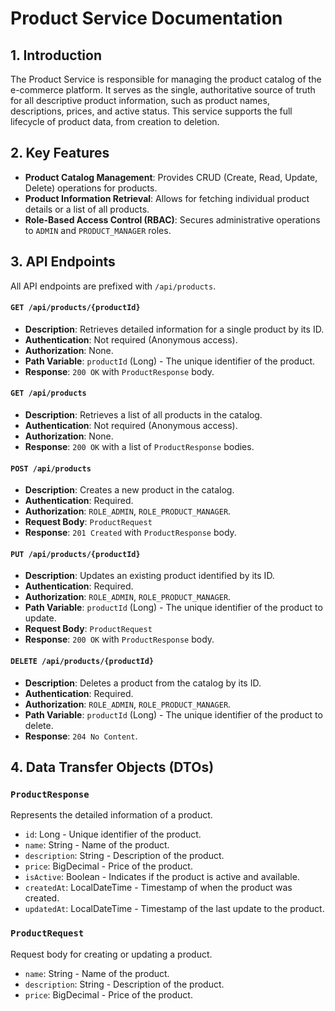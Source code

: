# Product Service Documentation

## 1. Introduction

The Product Service is responsible for managing the product catalog of the e-commerce platform. It serves as the single, authoritative source of truth for all descriptive product information, such as product names, descriptions, prices, and active status. This service supports the full lifecycle of product data, from creation to deletion.

## 2. Key Features

*   **Product Catalog Management**: Provides CRUD (Create, Read, Update, Delete) operations for products.
*   **Product Information Retrieval**: Allows for fetching individual product details or a list of all products.
*   **Role-Based Access Control (RBAC)**: Secures administrative operations to `ADMIN` and `PRODUCT_MANAGER` roles.

## 3. API Endpoints

All API endpoints are prefixed with `/api/products`.

#### `GET /api/products/{productId}`
*   **Description**: Retrieves detailed information for a single product by its ID.
*   **Authentication**: Not required (Anonymous access).
*   **Authorization**: None.
*   **Path Variable**: `productId` (Long) - The unique identifier of the product.
*   **Response**: `200 OK` with `ProductResponse` body.

#### `GET /api/products`
*   **Description**: Retrieves a list of all products in the catalog.
*   **Authentication**: Not required (Anonymous access).
*   **Authorization**: None.
*   **Response**: `200 OK` with a list of `ProductResponse` bodies.

#### `POST /api/products`
*   **Description**: Creates a new product in the catalog.
*   **Authentication**: Required.
*   **Authorization**: `ROLE_ADMIN`, `ROLE_PRODUCT_MANAGER`.
*   **Request Body**: `ProductRequest`
*   **Response**: `201 Created` with `ProductResponse` body.

#### `PUT /api/products/{productId}`
*   **Description**: Updates an existing product identified by its ID.
*   **Authentication**: Required.
*   **Authorization**: `ROLE_ADMIN`, `ROLE_PRODUCT_MANAGER`.
*   **Path Variable**: `productId` (Long) - The unique identifier of the product to update.
*   **Request Body**: `ProductRequest`
*   **Response**: `200 OK` with `ProductResponse` body.

#### `DELETE /api/products/{productId}`
*   **Description**: Deletes a product from the catalog by its ID.
*   **Authentication**: Required.
*   **Authorization**: `ROLE_ADMIN`, `ROLE_PRODUCT_MANAGER`.
*   **Path Variable**: `productId` (Long) - The unique identifier of the product to delete.
*   **Response**: `204 No Content`.

## 4. Data Transfer Objects (DTOs)

### `ProductResponse`
Represents the detailed information of a product.
*   `id`: Long - Unique identifier of the product.
*   `name`: String - Name of the product.
*   `description`: String - Description of the product.
*   `price`: BigDecimal - Price of the product.
*   `isActive`: Boolean - Indicates if the product is active and available.
*   `createdAt`: LocalDateTime - Timestamp of when the product was created.
*   `updatedAt`: LocalDateTime - Timestamp of the last update to the product.

### `ProductRequest`
Request body for creating or updating a product.
*   `name`: String - Name of the product.
*   `description`: String - Description of the product.
*   `price`: BigDecimal - Price of the product.
